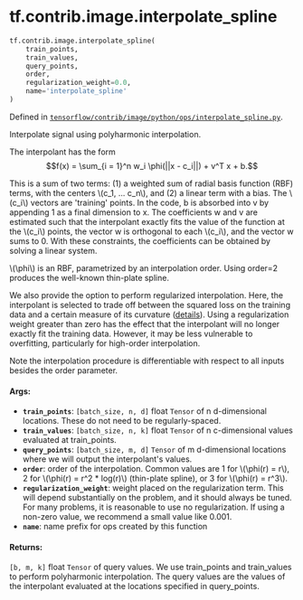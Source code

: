 <div itemscope itemtype="http://developers.google.com/ReferenceObject">
<meta itemprop="name" content="tf.contrib.image.interpolate_spline" />
</div>

# tf.contrib.image.interpolate_spline

``` python
tf.contrib.image.interpolate_spline(
    train_points,
    train_values,
    query_points,
    order,
    regularization_weight=0.0,
    name='interpolate_spline'
)
```



Defined in [`tensorflow/contrib/image/python/ops/interpolate_spline.py`](https://www.tensorflow.org/code/tensorflow/contrib/image/python/ops/interpolate_spline.py).

Interpolate signal using polyharmonic interpolation.

The interpolant has the form
$$f(x) = \sum_{i = 1}^n w_i \phi(||x - c_i||) + v^T x + b.$$

This is a sum of two terms: (1) a weighted sum of radial basis function (RBF)
terms, with the centers \\(c_1, ... c_n\\), and (2) a linear term with a bias.
The \\(c_i\\) vectors are 'training' points. In the code, b is absorbed into v
by appending 1 as a final dimension to x. The coefficients w and v are
estimated such that the interpolant exactly fits the value of the function at
the \\(c_i\\) points, the vector w is orthogonal to each \\(c_i\\), and the
vector w sums to 0. With these constraints, the coefficients can be obtained
by solving a linear system.

\\(\phi\\) is an RBF, parametrized by an interpolation
order. Using order=2 produces the well-known thin-plate spline.

We also provide the option to perform regularized interpolation. Here, the
interpolant is selected to trade off between the squared loss on the training
data and a certain measure of its curvature
([details](https://en.wikipedia.org/wiki/Polyharmonic_spline)).
Using a regularization weight greater than zero has the effect that the
interpolant will no longer exactly fit the training data. However, it may be
less vulnerable to overfitting, particularly for high-order interpolation.

Note the interpolation procedure is differentiable with respect to all inputs
besides the order parameter.

#### Args:

* <b>`train_points`</b>: `[batch_size, n, d]` float `Tensor` of n d-dimensional
    locations. These do not need to be regularly-spaced.
* <b>`train_values`</b>: `[batch_size, n, k]` float `Tensor` of n c-dimensional values
    evaluated at train_points.
* <b>`query_points`</b>: `[batch_size, m, d]` `Tensor` of m d-dimensional locations
    where we will output the interpolant's values.
* <b>`order`</b>: order of the interpolation. Common values are 1 for
    \\(\phi(r) = r\\), 2 for \\(\phi(r) = r^2 * log(r)\\) (thin-plate spline),
     or 3 for \\(\phi(r) = r^3\\).
* <b>`regularization_weight`</b>: weight placed on the regularization term.
    This will depend substantially on the problem, and it should always be
    tuned. For many problems, it is reasonable to use no regularization.
    If using a non-zero value, we recommend a small value like 0.001.
* <b>`name`</b>: name prefix for ops created by this function


#### Returns:

`[b, m, k]` float `Tensor` of query values. We use train_points and
train_values to perform polyharmonic interpolation. The query values are
the values of the interpolant evaluated at the locations specified in
query_points.